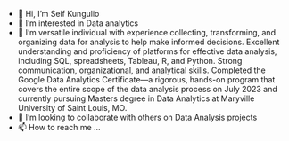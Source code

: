 - 👋 Hi, I’m Seif Kungulio
- 👀 I’m interested in Data analytics
- 🌱 I’m versatile individual with experience collecting, transforming, and organizing data for analysis to help make informed decisions. Excellent understanding and proficiency of platforms for effective data analysis, including SQL, spreadsheets, Tableau, R, and Python. Strong communication, organizational, and analytical skills. Completed the Google Data Analytics Certificate—a rigorous, hands-on program that covers the entire scope of the data analysis process on July 2023 and currently pursuing Masters degree in Data Analytics at Maryville University of Saint Louis, MO.
- 💞️ I’m looking to collaborate with others on Data Analysis projects
- 📫 How to reach me ...

<!---
shkungulio/shkungulio is a ✨ special ✨ repository because its `README.md` (this file) appears on your GitHub profile.
You can click the Preview link to take a look at your changes.
--->
